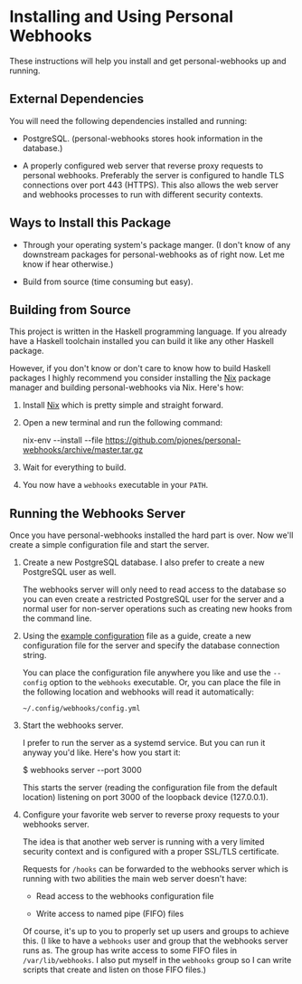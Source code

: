 Installing and Using Personal Webhooks
======================================

These instructions will help you install and get personal-webhooks up
and running.

External Dependencies
---------------------

You will need the following dependencies installed and running:

  * PostgreSQL.  (personal-webhooks stores hook information in the
    database.)

  * A properly configured web server that reverse proxy requests to
    personal webhooks.  Preferably the server is configured to handle
    TLS connections over port 443 (HTTPS).  This also allows the web
    server and webhooks processes to run with different security
    contexts.

Ways to Install this Package
----------------------------

  * Through your operating system's package manger.  (I don't know of
    any downstream packages for personal-webhooks as of right now.
    Let me know if hear otherwise.)

  * Build from source (time consuming but easy).

Building from Source
--------------------

This project is written in the Haskell programming language.  If you
already have a Haskell toolchain installed you can build it like any
other Haskell package.

However, if you don't know or don't care to know how to build Haskell
packages I highly recommend you consider installing the [Nix][]
package manager and building personal-webhooks via Nix.  Here's how:

  1. Install [Nix][] which is pretty simple and straight forward.

  2. Open a new terminal and run the following command:

        nix-env --install --file https://github.com/pjones/personal-webhooks/archive/master.tar.gz

  3. Wait for everything to build.

  4. You now have a `webhooks` executable in your `PATH`.

Running the Webhooks Server
---------------------------

Once you have personal-webhooks installed the hard part is over.  Now
we'll create a simple configuration file and start the server.

  1. Create a new PostgreSQL database.  I also prefer to create a new
     PostgreSQL user as well.

     The webhooks server will only need to read access to the database
     so you can even create a restricted PostgreSQL user for the
     server and a normal user for non-server operations such as
     creating new hooks from the command line.

  2. Using the [example configuration](examples/config.yml) file as a
     guide, create a new configuration file for the server and specify
     the database connection string.

     You can place the configuration file anywhere you like and use
     the `--config` option to the `webhooks` executable.  Or, you can
     place the file in the following location and webhooks will read
     it automatically:

         ~/.config/webhooks/config.yml

  3. Start the webhooks server.

     I prefer to run the server as a systemd service.  But you can run
     it anyway you'd like.  Here's how you start it:

        $ webhooks server --port 3000

     This starts the server (reading the configuration file from the
     default location) listening on port 3000 of the loopback device
     (127.0.0.1).


   4. Configure your favorite web server to reverse proxy requests to
      your webhooks server.

      The idea is that another web server is running with a very
      limited security context and is configured with a proper SSL/TLS
      certificate.

      Requests for `/hooks` can be forwarded to the webhooks server
      which is running with two abilities the main web server doesn't
      have:

      - Read access to the webhooks configuration file

      - Write access to named pipe (FIFO) files

      Of course, it's up to you to properly set up users and groups to
      achieve this.  (I like to have a `webhooks` user and group that
      the webhooks server runs as.  The group has write access to some
      FIFO files in `/var/lib/webhooks`.  I also put myself in the
      `webhooks` group so I can write scripts that create and listen
      on those FIFO files.)

[nix]: https://nixos.org/nix/download.html
